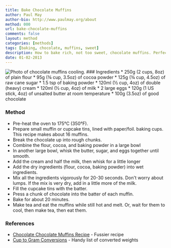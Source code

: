 ```yaml
---
title: Bake Chocolate Muffins
author: Paul May
author-bio: http://www.paulmay.org/about
method: 000
url: bake-chocolate-muffins
comments: false
layout: method
categories: [methods]
tags: [baking, chocolate, muffins, sweet]
description: How to bake rich, not too sweet, chocolate muffins. Perfect on their own, or served with good quality vanilla ice cream. Makes about 16.
date: 01-02-2013
---
```

<img src="http://farm9.staticflickr.com/8500/8434919613_e0e45e9cce_b_d.jpg" class="photo" alt="Photo of chocolate muffins cooling." />
### Ingredients
* 250g (2 cups, 8oz) of plain flour
* 95g (¾ cup, 3.5oz) of cocoa powder
* 125g (¾ cup, 4.5oz) of raw cane sugar
* 1.5 tsp of baking powder
* 120ml (½ cup, 4oz) of double (heavy) cream
* 120ml (½ cup, 4oz) of milk
* 2 large eggs
* 120g (1 US stick, 4oz) of unsalted butter at room temperature
* 100g (3.5oz) of good chocolate 

### Method
* Pre-heat the oven to 175&deg;C (350&deg;F).
* Prepare small muffin or cupcake tins, lined with paper/foil. baking cups. This recipe makes about 16 muffins.
* Break the chocolate up into rough chunks.
* Combine the flour, cocoa, and baking powder in a large bowl
* In another large bowl, whisk the butter, sugar, and eggs together until smooth.
* Add the cream and half the milk, then whisk for a little longer
* Add the dry ingredients (flour, cocoa, baking powder) into wet ingredients. 
* Mix all the ingredients vigorously for 20-30 seconds. Don't worry about lumps. If the mix is very dry, add in a little more  of the milk. 
* Fill the cupcake tins with the batter. 
* Press a chunk of chocolate into the batter of each muffin.
* Bake for about 20 minutes.
* Make tea and eat the muffins while still hot and melt. Or, wait for them to cool, then make tea, then eat them.

### References
* [Chocolate Chocolate Muffins Recipe](http://culinaryarts.about.com/od/muffinsquickbreads/r/Chocolate-Chocolate-Muffins.htm) - Fussier recipe
* [Cup to Gram Conversions](http://allrecipes.com/howto/cup-to-gram-conversions/) - Handy list of converted weights
